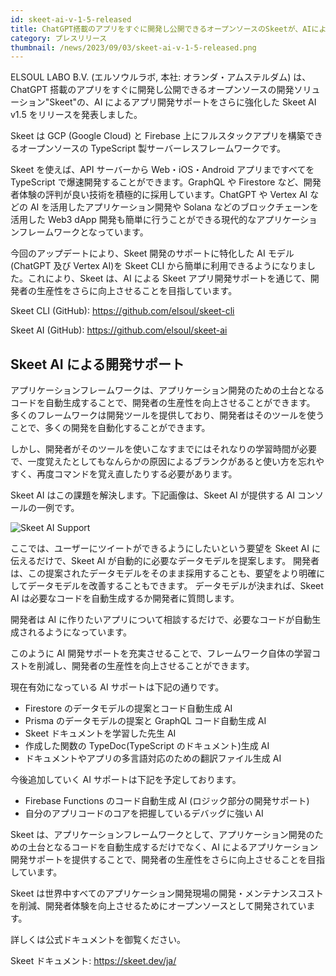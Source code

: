 ```yaml
---
id: skeet-ai-v-1-5-released
title: ChatGPT搭載のアプリをすぐに開発し公開できるオープンソースのSkeetが、AIによるアプリ開発サポートを強化したSkeet AI v1.5をリリース
category: プレスリリース
thumbnail: /news/2023/09/03/skeet-ai-v-1-5-released.png
---
```


ELSOUL LABO B.V. (エルソウルラボ, 本社: オランダ・アムステルダム) は、ChatGPT 搭載のアプリをすぐに開発し公開できるオープンソースの開発ソリューション"Skeet"の、AI によるアプリ開発サポートをさらに強化した Skeet AI v1.5 をリリースを発表しました。

Skeet は GCP (Google Cloud) と Firebase 上にフルスタックアプリを構築できるオープンソースの TypeScript 製サーバーレスフレームワークです。

Skeet を使えば、API サーバーから Web・iOS・Android アプリまですべてを TypeScript で爆速開発することができます。GraphQL や Firestore など、開発者体験の評判が良い技術を積極的に採用しています。ChatGPT や Vertex AI などの AI を活用したアプリケーション開発や Solana などのブロックチェーンを活用した Web3 dApp 開発も簡単に行うことができる現代的なアプリケーションフレームワークとなっています。

今回のアップデートにより、Skeet 開発のサポートに特化した AI モデル(ChatGPT 及び Vertex AI)を Skeet CLI から簡単に利用できるようになりました。これにより、Skeet は、AI による Skeet アプリ開発サポートを通じて、開発者の生産性をさらに向上させることを目指しています。

Skeet CLI (GitHub): https://github.com/elsoul/skeet-cli

Skeet AI (GitHub): https://github.com/elsoul/skeet-ai

## Skeet AI による開発サポート

アプリケーションフレームワークは、アプリケーション開発のための土台となるコードを自動生成することで、開発者の生産性を向上させることができます。
多くのフレームワークは開発ツールを提供しており、開発者はそのツールを使うことで、多くの開発を自動化することができます。

しかし、開発者がそのツールを使いこなすまでにはそれなりの学習時間が必要で、一度覚えたとしてもなんらかの原因によるブランクがあると使い方を忘れやすく、再度コマンドを覚え直したりする必要があります。

Skeet AI はこの課題を解決します。下記画像は、Skeet AI が提供する AI コンソールの一例です。

![Skeet AI Support](/news/2023/09/03/skeet-ai-dev-support2.png)

ここでは、ユーザーにツイートができるようにしたいという要望を Skeet AI に伝えるだけで、Skeet AI が自動的に必要なデータモデルを提案します。
開発者は、この提案されたデータモデルをそのまま採用することも、要望をより明確にしてデータモデルを改善することもできます。
データモデルが決まれば、Skeet AI は必要なコードを自動生成するか開発者に質問します。

開発者は AI に作りたいアプリについて相談するだけで、必要なコードが自動生成されるようになっています。

このように AI 開発サポートを充実させることで、フレームワーク自体の学習コストを削減し、開発者の生産性を向上させることができます。

現在有効になっている AI サポートは下記の通りです。

- Firestore のデータモデルの提案とコード自動生成 AI
- Prisma のデータモデルの提案と GraphQL コード自動生成 AI
- Skeet ドキュメントを学習した先生 AI
- 作成した関数の TypeDoc(TypeScript のドキュメント)生成 AI
- ドキュメントやアプリの多言語対応のための翻訳ファイル生成 AI

今後追加していく AI サポートは下記を予定しております。

- Firebase Functions のコード自動生成 AI (ロジック部分の開発サポート)
- 自分のアプリコードのコアを把握しているデバッグに強い AI

Skeet は、アプリケーションフレームワークとして、アプリケーション開発のための土台となるコードを自動生成するだけでなく、AI によるアプリケーション開発サポートを提供することで、開発者の生産性をさらに向上させることを目指しています。

Skeet は世界中すべてのアプリケーション開発現場の開発・メンテナンスコストを削減、開発者体験を向上させるためにオープンソースとして開発されています。

詳しくは公式ドキュメントを御覧ください。

Skeet ドキュメント: https://skeet.dev/ja/
